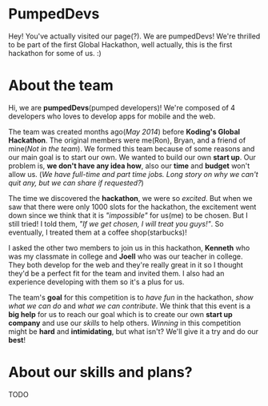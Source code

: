 PumpedDevs
================
Hey! You've actually visited our page(?). We are pumpedDevs! We're thrilled to be part of the first Global Hackathon, well actually, this is the first hackathon for some of us. :)


About the team
===========================
Hi, we are **pumpedDevs**(pumped developers)! We're composed of 4 developers who loves to develop apps for mobile and  the web.

The team was created months ago(*May 2014*) before **Koding's Global Hackathon**. The original members were me(Ron), Bryan, and a friend of mine(*Not in the team*). We formed this team because of some reasons and our main goal is to start our own. We wanted to build our own **start up**. Our problem is, **we don't have any idea how**, also our **time** and **budget** won't allow us. (*We have full-time and part time jobs. Long story on why we can't quit any, but we can share if requested?*)

The time we discovered the **hackathon**, we were so *excited*. But when we saw that there were only 1000 slots for the hackathon, the excitement went down since we think that it is *"impossible"* for us(me) to be chosen. But I still tried! I told them, *"If we get chosen, I will treat you guys!"*. So eventually, I treated them at a coffee shop(starbucks)!

I asked the other two members to join us in this hackathon, **Kenneth** who was my classmate in college and **Joell** who was our teacher in college. They both develop for the web and they're really great in it so I thought they'd be a perfect fit for the team and invited them. I also had an experience developing with them so it's a plus for us.

The team's **goal** for this competition is to *have fun* in the hackathon, *show what we can do* and *what we can contribute*. We think that this event is a **big help** for us to reach our goal which is to create our own **start up company** and use our *skills* to help others. *Winning* in this competition might be **hard** and **intimidating**, but what isn't? We'll give it a try and do our **best**!

About our skills and plans?
=======
TODO
